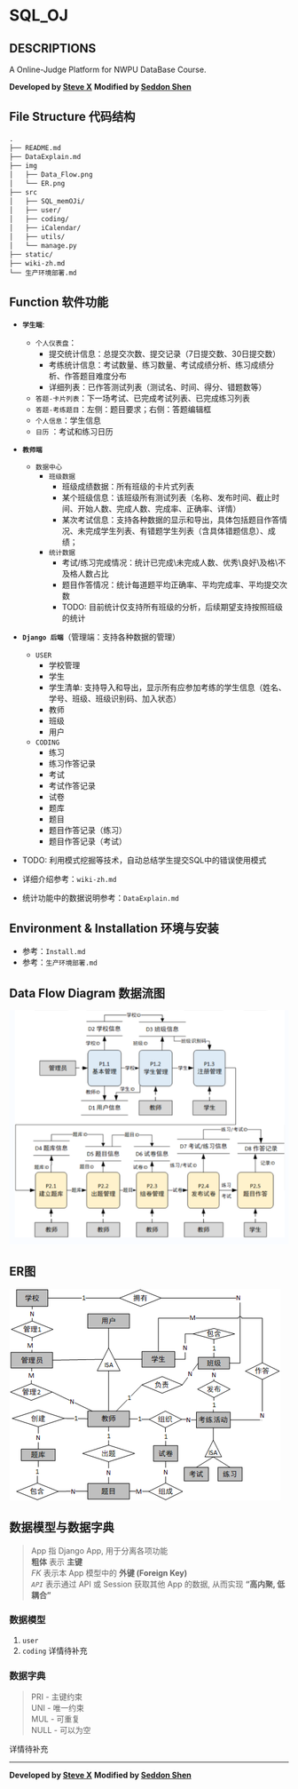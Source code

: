 # SQL_OJ  
## DESCRIPTIONS
A Online-Judge Platform for NWPU DataBase Course.

**Developed by [Steve X](https://github.com/Steve-Xyh/)**
**Modified by [Seddon Shen](https://github.com/SeddonShen/)**

## File Structure  代码结构
```  
.
├── README.md
├── DataExplain.md
├── img
│   ├── Data_Flow.png
│   └── ER.png
├── src
│   ├── SQL_memOJi/
│   ├── user/
│   ├── coding/
│   ├── iCalendar/
│   ├── utils/
│   └── manage.py
├── static/
├── wiki-zh.md
└── 生产环境部署.md
```  

## Function 软件功能
- __`学生端`__:
    - `个人仪表盘`：
      - 提交统计信息：总提交次数、提交记录（7日提交数、30日提交数）
      - 考练统计信息：考试数量、练习数量、考试成绩分析、练习成绩分析、作答题目难度分布
      - 详细列表：已作答测试列表（测试名、时间、得分、错题数等）
    - `答题-卡片列表`：下一场考试、已完成考试列表、已完成练习列表
    - `答题-考练题目`：左侧：题目要求；右侧：答题编辑框
    - `个人信息`：学生信息
    - `日历` ：考试和练习日历


- __`教师端`__
    - `数据中心`
      - `班级数据`
        - 班级成绩数据：所有班级的卡片式列表
        - 某个班级信息：该班级所有测试列表（名称、发布时间、截止时间、开始人数、完成人数、完成率、正确率、详情）
        - 某次考试信息：支持各种数据的显示和导出，具体包括题目作答情况、未完成学生列表、有错题学生列表（含具体错题信息）、成绩；
      - `统计数据`
        - 考试/练习完成情况：统计已完成\未完成人数、优秀\良好\及格\不及格人数占比
        - 题目作答情况：统计每道题平均正确率、平均完成率、平均提交次数
        - TODO: 目前统计仅支持所有班级的分析，后续期望支持按照班级的统计


- __`Django 后端`__（管理端：支持各种数据的管理）
  - `USER`
    - 学校管理
    - 学生
    - 学生清单: 支持导入和导出，显示所有应参加考练的学生信息（姓名、学号、班级、班级识别码、加入状态）
    - 教师
    - 班级
    - 用户
  - `CODING`
    - 练习
    - 练习作答记录
    - 考试
    - 考试作答记录
    - 试卷
    - 题库
    - 题目
    - 题目作答记录（练习）
    - 题目作答记录（考试）

- TODO: 利用模式挖掘等技术，自动总结学生提交SQL中的错误使用模式
- 详细介绍参考：`wiki-zh.md`
- 统计功能中的数据说明参考：`DataExplain.md`

## Environment & Installation 环境与安装 
- 参考：`Install.md`
- 参考：`生产环境部署.md`

## Data Flow Diagram 数据流图
![Data Flow Diagram](./img/Data_Flow1.png)


## ER图
![ER Diagram](./img/ER1.png)

## 数据模型与数据字典
> App 指 Django App, 用于分离各项功能  
> **粗体** 表示 **主键**  
> *FK* 表示本 App 模型中的 **外键 (Foreign Key)**  
> *`API`* 表示通过 API 或 Session 获取其他 App 的数据, 从而实现 **“高内聚, 低耦合”**  

### 数据模型
1. `user` 
2. `coding` 
详情待补充

### 数据字典
> PRI - 主键约束  
> UNI - 唯一约束  
> MUL - 可重复  
> NULL - 可以为空  

详情待补充

---  
**Developed by [Steve X](https://github.com/Steve-Xyh/SQL_memOJi)**
**Modified by [Seddon Shen](https://github.com/SeddonShen/SQL_memOJi)**

